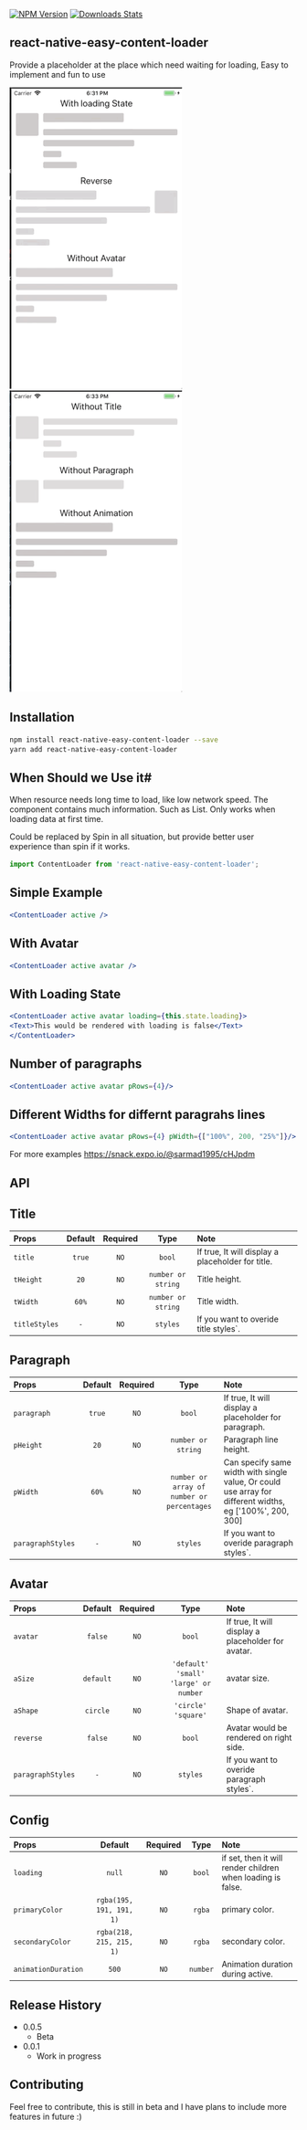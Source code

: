 
[![NPM Version][npm-image]][npm-url]
[![Downloads Stats][npm-downloads]][npm-url]
## react-native-easy-content-loader
Provide a placeholder at the place which need waiting for loading,
Easy to implement and fun to use

![](gif1.gif) ![](gif2.gif)

## Installation

```sh
npm install react-native-easy-content-loader --save
yarn add react-native-easy-content-loader
```

## When Should we Use it#
When resource needs long time to load, like low network speed.
The component contains much information. Such as List.
Only works when loading data at first time.


Could be replaced by Spin in all situation, but provide better user experience than spin if it works.

```js
import ContentLoader from 'react-native-easy-content-loader';
```
## Simple Example
```jsx
<ContentLoader active />

```
## With Avatar
```jsx
<ContentLoader active avatar />

```

## With Loading State
```jsx
<ContentLoader active avatar loading={this.state.loading}>
<Text>This would be rendered with loading is false</Text>
</ContentLoader>

```

## Number of paragraphs
```jsx
<ContentLoader active avatar pRows={4}/>

```

## Different Widths for differnt paragrahs lines
```jsx
<ContentLoader active avatar pRows={4} pWidth={["100%", 200, "25%"]}/>

```

For more examples
https://snack.expo.io/@sarmad1995/cHJpdm
## API
## Title
| Props | Default | Required | Type | Note |
|:---|:---:|:---:|:---:|:------|
| `title` | `true` | `NO` |  `bool` | If true, It will display a placeholder for title.
| `tHeight` | `20` | `NO` | `number or string`  | Title height.
| `tWidth` | `60%` | `NO` | `number or string`  | Title width.
| `titleStyles` | `-` | `NO` | `styles`  | If you want to overide title styles`.

## Paragraph
| Props | Default | Required | Type | Note |
|:---|:---:|:---:|:---:|:------|
| `paragraph` | `true` | `NO` |  `bool` | If true, It will display a placeholder for paragraph.
| `pHeight` | `20` | `NO` | `number or string`  | Paragraph line height.
| `pWidth` | `60%` | `NO` | `number or array of number or percentages`  | Can specify same width with single value, Or could use array for different widths, eg ['100%', 200, 300]
| `paragraphStyles` | `-` | `NO` | `styles`  | If you want to overide paragraph styles`.

## Avatar
| Props | Default | Required | Type | Note |
|:---|:---:|:---:|:---:|:------|
| `avatar` | `false` | `NO` |  `bool` | If true, It will display a placeholder for avatar.
| `aSize` | `default` | `NO` | `'default' 'small' 'large' or number`  | avatar size.
| `aShape` | `circle` | `NO` | `'circle' 'square'`  | Shape of avatar.
| `reverse` | `false` | `NO` | `bool`  | Avatar would be rendered on right side.
| `paragraphStyles` | `-` | `NO` | `styles`  | If you want to overide paragraph styles`.

## Config 
| Props | Default | Required | Type | Note |
|:---|:---:|:---:|:---:|:------|
| `loading` | `null` | `NO` |  `bool` | if set, then it will render children when loading is false.
| `primaryColor` | `rgba(195, 191, 191, 1)` | `NO` |  `rgba` | primary color.
| `secondaryColor` | `rgba(218, 215, 215, 1)` | `NO` | `rgba`  | secondary color.
| `animationDuration` | `500` | `NO` | `number`  | Animation duration during active.



## Release History
* 0.0.5
    * Beta
* 0.0.1
    * Work in progress


## Contributing

Feel free to contribute, this is still in beta and I have plans to include more features in future :)

<!-- Markdown link & img dfn's -->
[npm-image]: https://img.shields.io/npm/v/react-native-easy-content-loader.svg
[npm-url]: https://www.npmjs.com/search?q=react-native-easy-content-loader
[npm-downloads]: https://img.shields.io/npm/dm/react-native-easy-content-loader.svg?style=flat-square
